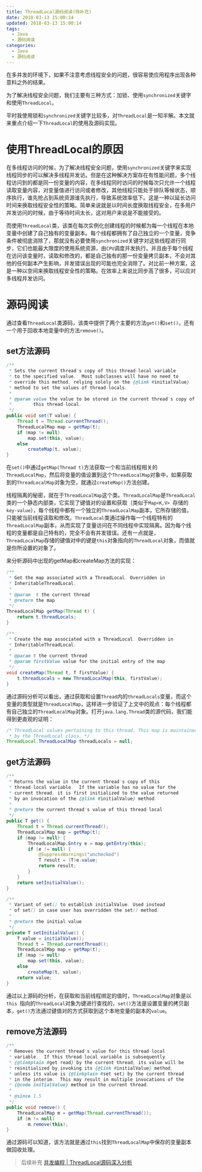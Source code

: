 ```yaml
---
title: ThreadLocal源码阅读(待补充)
date: 2018-03-13 15:00:14
updated: 2018-03-13 15:00:14
tags:
  - Java
  - 源码阅读
categories: 
  - Java
  - 源码阅读
---
```


在多并发的环境下，如果不注意考虑线程安全的问题，很容易使应用程序出现各种意料之外的结果。

为了解决线程安全问题，我们主要有三种方式：加锁、使用`synchronized`关键字和使用`ThreadLocal`。

平时我使用锁和`synchronized`关键字比较多，对`ThreadLocal`是一知半解。本文就来重点介绍一下`ThreadLocal`的使用及源码实现。

<!-- more -->

# 使用ThreadLocal的原因
在多线程访问的时候，为了解决线程安全问题，使用`synchronized`关键字来实现线程同步的可以解决多线程并发访。但是在这种解决方案存在有性能问题，多个线程访问到的都是同一份变量的内容，在多线程同时访问的时候每次只允许一个线程读取变量内容，对变量值进行访问或者修改，其他线程只能处于排队等候状态，顺序执行，谁先抢占到系统资源谁先执行，导致系统效率低下。这是一种以延长访问时间来换取线程安全性的策略。简单来说就是以时间长度换取线程安全，在多用户并发访问的时候，由于等待时间太长，这对用户来说是不能接受的。

而使用`ThreadLocal`类，该类在每次实例化创建线程的时候都为每一个线程在本地变量中创建了自己独有的变量副本。每个线程都拥有了自己独立的一个变量，竞争条件被彻底消除了，那就没有必要使用`synchronized`关键字对这些线程进行同步，它们也能最大限度的使用系统资源，由`CPU`调度并发执行。并且由于每个线程在访问该变量时，读取和修改的，都是自己独有的那一份变量拷贝副本，不会对其他的任何副本产生影响，并发错误出现的可能也完全消除了。对比前一种方案，这是一种以空间来换取线程安全性的策略。在效率上来说比同步高了很多，可以应对多线程并发访问。

# 源码阅读
通过查看`ThreadLocal`类源码，该类中提供了两个主要的方法`get()`和`set()`，还有一个用于回收本地变量中的方法`remove()`。

## set方法源码
```Java
/**
 * Sets the current thread's copy of this thread-local variable
 * to the specified value.  Most subclasses will have no need to
 * override this method, relying solely on the {@link #initialValue}
 * method to set the values of thread-locals.
 *
 * @param value the value to be stored in the current thread's copy of
 *        this thread-local.
 */
public void set(T value) {
    Thread t = Thread.currentThread();
    ThreadLocalMap map = getMap(t);
    if (map != null)
        map.set(this, value);
    else
        createMap(t, value);
}
```
在`set()`中通过`getMap(Thread t)`方法获取一个和当前线程相关的 `ThreadLocalMap`，然后将变量的值设置到这个`ThreadLocalMap`对象中，如果获取到的`ThreadLocalMap`对象为空，就通过`createMap()`方法创建。

线程隔离的秘密，就在于`ThreadLocalMap`这个类。`ThreadLocalMap`是`ThreadLocal`类的一个静态内部类，它实现了键值对的设置和获取（类似于`Map<K,V> `存储的`key-value`），每个线程中都有一个独立的`ThreadLocalMap`副本，它所存储的值，只能被当前线程读取和修改。`ThreadLocal`类通过操作每一个线程特有的`ThreadLocalMap`副本，从而实现了变量访问在不同线程中实现隔离。因为每个线程的变量都是自己特有的，完全不会有并发错误。还有一点就是，`ThreadLocalMap`存储的键值对中的键是`this`对象指向的`ThreadLocal`对象，而值就是你所设置的对象了。

来分析源码中出现的getMap和createMap方法的实现：
```Java
/**
 * Get the map associated with a ThreadLocal. Overridden in
 * InheritableThreadLocal.
 *
 * @param  t the current thread
 * @return the map
 */
ThreadLocalMap getMap(Thread t) {
    return t.threadLocals;
}

/**
 * Create the map associated with a ThreadLocal. Overridden in
 * InheritableThreadLocal.
 *
 * @param t the current thread
 * @param firstValue value for the initial entry of the map
 */
void createMap(Thread t, T firstValue) {
    t.threadLocals = new ThreadLocalMap(this, firstValue);
}
```
通过源码分析可以看出，通过获取和设置`Thread`内的`threadLocals`变量，而这个变量的类型就是`ThreadLocalMap`，这样进一步验证了上文中的观点：每个线程都有自己独立的`ThreadLocalMap`对象。打开`java.lang.Thread`类的源代码，我们能得到更直观的证明：
```Java
/* ThreadLocal values pertaining to this thread. This map is maintained
 * by the ThreadLocal class. */
ThreadLocal.ThreadLocalMap threadLocals = null;
```

## get方法源码
```Java
/**
 * Returns the value in the current thread's copy of this
 * thread-local variable.  If the variable has no value for the
 * current thread, it is first initialized to the value returned
 * by an invocation of the {@link #initialValue} method.
 *
 * @return the current thread's value of this thread-local
 */
public T get() {
    Thread t = Thread.currentThread();
    ThreadLocalMap map = getMap(t);
    if (map != null) {
        ThreadLocalMap.Entry e = map.getEntry(this);
        if (e != null) {
            @SuppressWarnings("unchecked")
            T result = (T)e.value;
            return result;
        }
    }
    return setInitialValue();
}

/**
 * Variant of set() to establish initialValue. Used instead
 * of set() in case user has overridden the set() method.
 *
 * @return the initial value
 */
private T setInitialValue() {
    T value = initialValue();
    Thread t = Thread.currentThread();
    ThreadLocalMap map = getMap(t);
    if (map != null)
        map.set(this, value);
    else
        createMap(t, value);
    return value;
}
```
通过以上源码的分析，在获取和当前线程绑定的值时，`ThreadLocalMap`对象是以`this `指向的`ThreadLocal`对象为键进行查找的，`set()`方法是设置变量的拷贝副本，`get()`方法通过键值对的方式获取到这个本地变量的副本的`value`。

## remove方法源码
```Java
/**
 * Removes the current thread's value for this thread-local
 * variable.  If this thread-local variable is subsequently
 * {@linkplain #get read} by the current thread, its value will be
 * reinitialized by invoking its {@link #initialValue} method,
 * unless its value is {@linkplain #set set} by the current thread
 * in the interim.  This may result in multiple invocations of the
 * {@code initialValue} method in the current thread.
 *
 * @since 1.5
 */
public void remove() {
    ThreadLocalMap m = getMap(Thread.currentThread());
    if (m != null)
        m.remove(this);
}
```
通过源码可以知道，该方法就是通过`this`找到`ThreadLocalMap`中保存的变量副本做回收处理。

> 后续补充 [并发编程 | ThreadLocal源码深入分析](http://www.sczyh30.com/posts/Java/java-concurrent-threadlocal/)